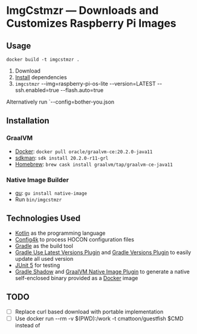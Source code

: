 # ImgCstmzr — Downloads and Customizes Raspberry Pi Images

## Usage

```shell script
docker build -t imgcstmzr .
```

1. Download
2. [Install](#installation) dependencies
3. `imgcstmzr` --img=raspberry-pi-os-lite --version=LATEST --ssh.enabled=true --flash.auto=true

Alternatively run `--config=bother-you.json

## Installation

### GraalVM
- [Docker](https://docker.com): `docker pull oracle/graalvm-ce:20.2.0-java11`
- [sdkman](https://sdkman.io): `sdk install 20.2.0-r11-grl`
- [Homebrew](https://brew.sh): `brew cask install graalvm/tap/graalvm-ce-java11`

### Native Image Builder
- [gu](https://www.graalvm.org/docs/reference-manual/gu/): `gu install native-image`
- Run `bin/imgcstmzr`


## Technologies Used
- [Kotlin](https://kotlinlang.org/) as the programming language
- [Config4k](https://github.com/config4k/config4k) to process HOCON configuration files
- [Gradle]() as the build tool
- [Gradle Use Latest Versions Plugin](https://github.com/patrikerdes/gradle-use-latest-versions-plugin) and [Gradle Versions Plugin](https://github.com/ben-manes/gradle-versions-plugin) to easily update all used version
- [JUnit 5](https://junit.org/junit5/) for testing
- [Gradle Shadow](https://github.com/johnrengelman/shadow) and [GraalVM Native Image Plugin](https://github.com/mike-neck/graalvm-native-image-plugin) to generate a native self-enclosed binary provided as a [Docker](https://www.docker.com/) image

## TODO
- [ ] Replace curl based download with portable implementation
- [ ] Use docker run --rm -v $(PWD):/work -t cmattoon/guestfish $CMD instead of
